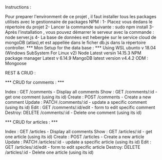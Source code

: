 <!-- Projet realiser par RAHMOUNI Ahmed & EL ANDALOUSSI Ayoub -->

Instructions :

Pour preparer l'environment de ce projet , il faut installer tous les packages utilisés avec le gestionnaire de packages NPM :
1- Placez vous dedans le répertoire du projet 
2- Lancer la commande suivante :
    sudo npm install
3- Après l'installation , vous pouvez démarrer le serveur avec la commande :
  node server.js
4- La base de données est hebergée sur le service cloud de mongoDB (atlas),et est appellée dans le ficher db.js dans la répertoire controller.
*** Mon Setup for the data base : ***
Using WSL ubunto v 18.04 (Windows SubSystem For Linux v2)
Node Latest versin 14.15.3
NPM package manager Latest v 6.14.9
MangoDB latest version v4.4.2
ODM : Mongoose

REST & CRUD : 

*** CRUD for comments : ***

Index  :  GET    /comments          - Display all comments
Show   :  GET    /comments/:id      - get one comment (using its id)
Create :  POST   /comments          - Create a new comment 
Update :  PATCH  /comments/:id      - update a specific comment (using its id)
Edit   :  GET    /comments/:id/edit - form to edit specific comment
Destroy:  DELETE /comments/:id      - Delete one comment (using its id)

*** CRUD for articles : ***

Index  :  GET    /articles          - Display all comments
Show   :  GET    /articles/:id      - get one article (using its id)
Create :  POST   /articles          - Create a new article 
Update :  PATCH  /articles/:id      - update a specific article (using its id)
Edit   :  GET    /articles/:id/edit - form to edit specific article
Destroy:  DELETE /articles/:id      - Delete one article (using its id)


